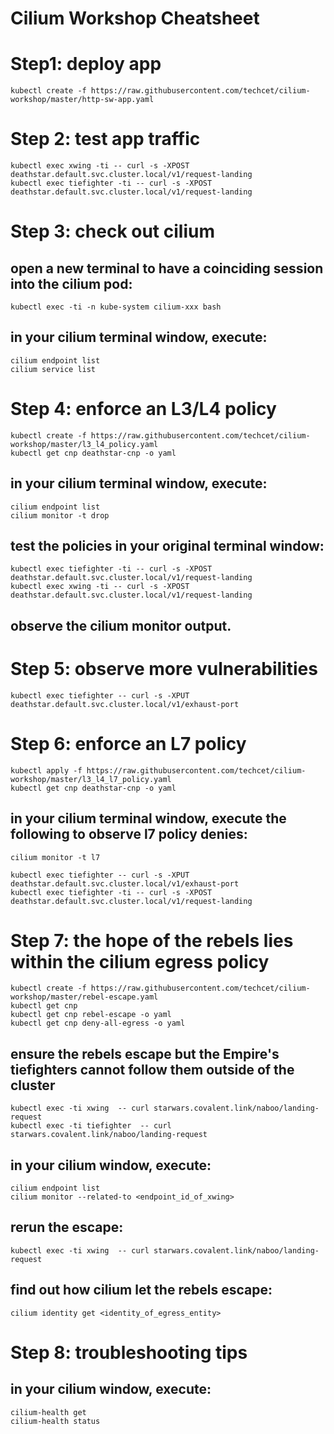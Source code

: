 # Cilium Workshop Cheatsheet


# Step1: deploy app

    kubectl create -f https://raw.githubusercontent.com/techcet/cilium-workshop/master/http-sw-app.yaml

# Step 2: test app traffic

    kubectl exec xwing -ti -- curl -s -XPOST deathstar.default.svc.cluster.local/v1/request-landing
    kubectl exec tiefighter -ti -- curl -s -XPOST deathstar.default.svc.cluster.local/v1/request-landing


# Step 3: check out cilium
## open a new terminal to have a coinciding session into the cilium pod:
    kubectl exec -ti -n kube-system cilium-xxx bash

## in your cilium terminal window, execute:
    cilium endpoint list
    cilium service list


# Step 4: enforce an L3/L4 policy
    kubectl create -f https://raw.githubusercontent.com/techcet/cilium-workshop/master/l3_l4_policy.yaml
    kubectl get cnp deathstar-cnp -o yaml

## in your cilium terminal window, execute:
    cilium endpoint list
    cilium monitor -t drop

## test the policies in your original terminal window:
    kubectl exec tiefighter -ti -- curl -s -XPOST deathstar.default.svc.cluster.local/v1/request-landing
    kubectl exec xwing -ti -- curl -s -XPOST deathstar.default.svc.cluster.local/v1/request-landing

## observe the cilium monitor output.

# Step 5: observe more vulnerabilities
    kubectl exec tiefighter -- curl -s -XPUT deathstar.default.svc.cluster.local/v1/exhaust-port


# Step 6: enforce an L7 policy
    kubectl apply -f https://raw.githubusercontent.com/techcet/cilium-workshop/master/l3_l4_l7_policy.yaml
    kubectl get cnp deathstar-cnp -o yaml


## in your cilium terminal window, execute the following to observe l7 policy denies:
    cilium monitor -t l7

    kubectl exec tiefighter -- curl -s -XPUT deathstar.default.svc.cluster.local/v1/exhaust-port
    kubectl exec tiefighter -ti -- curl -s -XPOST deathstar.default.svc.cluster.local/v1/request-landing


# Step 7: the hope of the rebels lies within the cilium egress policy
    kubectl create -f https://raw.githubusercontent.com/techcet/cilium-workshop/master/rebel-escape.yaml
    kubectl get cnp
    kubectl get cnp rebel-escape -o yaml
    kubectl get cnp deny-all-egress -o yaml

## ensure the rebels escape but the Empire's tiefighters cannot follow them outside of the cluster
    kubectl exec -ti xwing  -- curl starwars.covalent.link/naboo/landing-request
    kubectl exec -ti tiefighter  -- curl starwars.covalent.link/naboo/landing-request

## in your cilium window, execute:
    cilium endpoint list
    cilium monitor --related-to <endpoint_id_of_xwing>

## rerun the escape:
    kubectl exec -ti xwing  -- curl starwars.covalent.link/naboo/landing-request

## find out how cilium let the rebels escape:
    cilium identity get <identity_of_egress_entity>


# Step 8: troubleshooting tips
## in your cilium window, execute:
    cilium-health get
    cilium-health status
